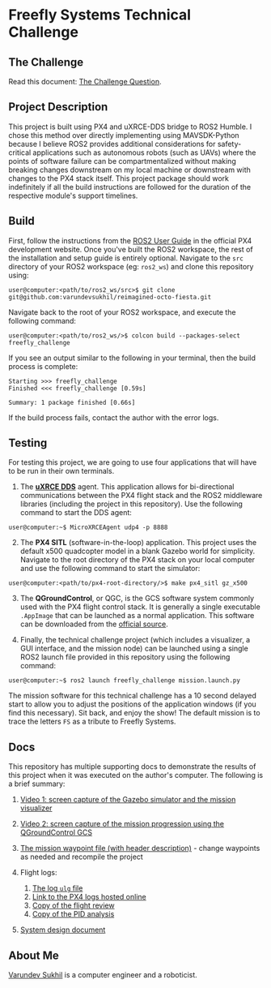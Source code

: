 # Freefly Systems Technical Challenge

## The Challenge
Read this document: [The Challenge Question](docs/freefly_challenge_question.pdf).

## Project Description
This project is built using PX4 and uXRCE-DDS bridge to ROS2 Humble. I chose this method over directly implementing using MAVSDK-Python because I believe ROS2 provides additional considerations for safety-critical applications such as autonomous robots (such as UAVs) where the points of software failure can be compartmentalized without making breaking changes downstream on my local machine or downstream with changes to the PX4 stack itself. This project package should work indefinitely if all the build instructions are followed for the duration of the respective module's support timelines.

## Build
First, follow the instructions from the [ROS2 User Guide](http://docs.px4.io/main/en/ros/ros2_comm.html) in the official PX4 development website. Once you've built the ROS2 workspace, the rest of the installation and setup guide is entirely optional. Navigate to the `src` directory of your ROS2 workspace (eg: `ros2_ws`) and clone this repository using:
```shell
user@computer:<path/to/ros2_ws/src>$ git clone git@github.com:varundevsukhil/reimagined-octo-fiesta.git
```
Navigate back to the root of your ROS2 workspace, and execute the following command:
```shell
user@computer:<path/to/ros2_ws/>$ colcon build --packages-select freefly_challenge
```
If you see an output similar to the following in your terminal, then the build process is complete:
```shell
Starting >>> freefly_challenge
Finished <<< freefly_challenge [0.59s]          

Summary: 1 package finished [0.66s]
```
If the build process fails, contact the author with the error logs.

## Testing
For testing this project, we are going to use four applications that will have to be run in their own terminals.

1. The [**uXRCE DDS**](https://docs.px4.io/v1.14/en/middleware/uxrce_dds.html) agent. This application allows for bi-directional communications between the PX4 flight stack and the ROS2 middleware libraries (including the project in this repository). Use the following command to start the DDS agent:
```shell
user@computer:~$ MicroXRCEAgent udp4 -p 8888
```

2. The **PX4 SITL** (software-in-the-loop) application. This project uses the default x500 quadcopter model in a blank Gazebo world for simplicity. Navigate to the root directory of the PX4 stack on your local computer and use the following command to start the simulator:
```shell
user@computer:<path/to/px4-root-directory/>$ make px4_sitl gz_x500
```

3. The **QGroundControl**, or QGC, is the GCS software system commonly used with the PX4 flight control stack. It is generally a single executable `.AppImage` that can be launched as a normal application. This software can be downloaded from the [official source](https://docs.qgroundcontrol.com/master/en/qgc-user-guide/getting_started/download_and_install.html).

4. Finally, the technical challenge project (which includes a visualizer, a GUI interface, and the mission node) can be launched using a single ROS2 launch file provided in this repository using the following command:
```shell
user@computer:~$ ros2 launch freefly_challenge mission.launch.py
```

The mission software for this technical challenge has a 10 second delayed start to allow you to adjust the positions of the application windows (if you find this necessary). Sit back, and enjoy the show! The default mission is to trace the letters `FS` as a tribute to Freefly Systems.

## Docs
This repository has multiple supporting docs to demonstrate the results of this project when it was executed on the author's computer. The following is a brief summary:

1. [Video 1: screen capture of the Gazebo simulator and the mission visualizer](docs/video/Freefly_VarundevSukhil_Sim_and_Visualizer.mp4)

2. [Video 2: screen capture of the mission progression using the QGroundControl GCS](docs/video/Freefly_VarundevSukhil_QGC.mp4)

3. [The mission waypoint file (with header description)](mission/waypoints.csv) - change waypoints as needed and recompile the project

4. Flight logs:
    
    1. [The log `ulg` file](test/logs/mission_log.ulg)
    2. [Link to the PX4 logs hosted online](https://review.px4.io/plot_app?log=8a0cab21-09fd-449b-b79b-001521b58a27)
    3. [Copy of the flight review](docs/flight_review.pdf)
    4. [Copy of the PID analysis](docs/pid_analysis.pdf)

5. [System design document](docs/system_design.md)

## About Me
[Varundev Sukhil](https://vsukhil.com) is a computer engineer and a roboticist.